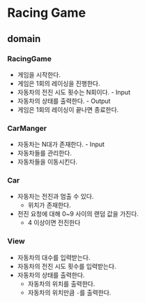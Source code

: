 # Racing Game

## domain

### RacingGame
- 게임을 시작한다.
- 게임은 1회의 레이싱을 진행한다.
- 자동차의 전진 시도 횟수는 N회이다. - Input
- 자동차의 상태를 출력한다. - Output
- 게임은 1회의 레이싱이 끝나면 종료한다.

### CarManger
- 자동차는 N대가 존재한다. - Input
- 자동차들를 관리한다.
- 자동차들을 이동시킨다.

### Car
- 자동차는 전진과 멈출 수 있다.
  - 위치가 존재한다.
- 전진 요청에 대해 0~9 사이의 랜덤 값을 가진다.
  - 4 이상이면 전진한다

### View
- 자동차의 대수를 입력받는다.
- 자동차의 전진 시도 횟수를 입력받는다.
- 자동차의 상태를 출력한다.
  - 자동차의 위치를 출력한다.
  - 자동차의 위치만큼 `-`를 출력한다.
